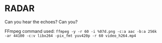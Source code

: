 # RADAR

Can you hear the echoes? Can you?

FFmpeg command used: `ffmpeg -y -r 60 -i %07d.png -c:a aac -b:a 256k -ar 44100 -c:v libx264 -pix_fmt yuv420p -r 60 video_h264.mp4`
